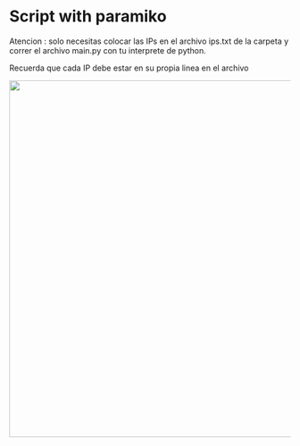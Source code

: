 # Script with paramiko
<p>Atencion : solo necesitas colocar las IPs en el archivo ips.txt de la carpeta y correr el archivo main.py con tu interprete de python.</p>
<p>Recuerda que cada IP debe estar en su propia linea en el archivo</p>
<img src="https://user-images.githubusercontent.com/112919267/200185044-5e7d916c-4803-4ce3-981f-5d329f588e92.png" margin="auto" width="640px" height="auto">
